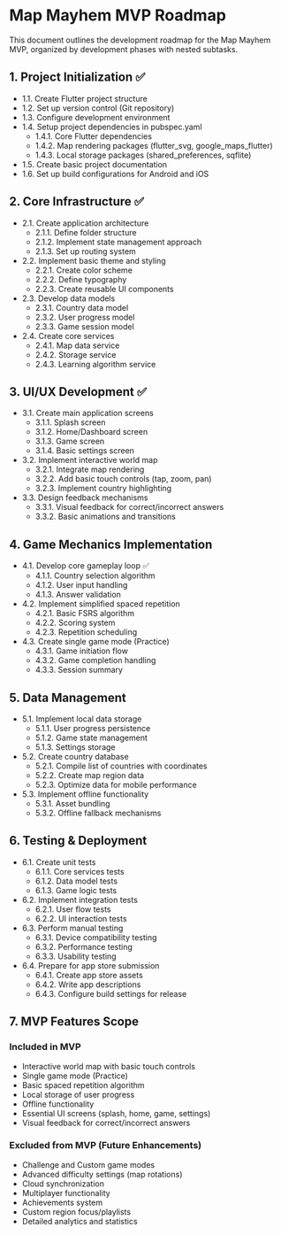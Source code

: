 # Map Mayhem MVP Roadmap

This document outlines the development roadmap for the Map Mayhem MVP, organized by development phases with nested subtasks.

## 1. Project Initialization ✅

- 1.1. Create Flutter project structure
- 1.2. Set up version control (Git repository)
- 1.3. Configure development environment
- 1.4. Setup project dependencies in pubspec.yaml
  - 1.4.1. Core Flutter dependencies
  - 1.4.2. Map rendering packages (flutter_svg, google_maps_flutter)
  - 1.4.3. Local storage packages (shared_preferences, sqflite)
- 1.5. Create basic project documentation
- 1.6. Set up build configurations for Android and iOS

## 2. Core Infrastructure ✅

- 2.1. Create application architecture
  - 2.1.1. Define folder structure
  - 2.1.2. Implement state management approach
  - 2.1.3. Set up routing system
- 2.2. Implement basic theme and styling
  - 2.2.1. Create color scheme
  - 2.2.2. Define typography
  - 2.2.3. Create reusable UI components
- 2.3. Develop data models
  - 2.3.1. Country data model
  - 2.3.2. User progress model
  - 2.3.3. Game session model
- 2.4. Create core services
  - 2.4.1. Map data service
  - 2.4.2. Storage service
  - 2.4.3. Learning algorithm service

## 3. UI/UX Development ✅

- 3.1. Create main application screens
  - 3.1.1. Splash screen
  - 3.1.2. Home/Dashboard screen
  - 3.1.3. Game screen
  - 3.1.4. Basic settings screen
- 3.2. Implement interactive world map
  - 3.2.1. Integrate map rendering
  - 3.2.2. Add basic touch controls (tap, zoom, pan)
  - 3.2.3. Implement country highlighting
- 3.3. Design feedback mechanisms
  - 3.3.1. Visual feedback for correct/incorrect answers
  - 3.3.2. Basic animations and transitions

## 4. Game Mechanics Implementation

- 4.1. Develop core gameplay loop ✅
  - 4.1.1. Country selection algorithm
  - 4.1.2. User input handling
  - 4.1.3. Answer validation
- 4.2. Implement simplified spaced repetition
  - 4.2.1. Basic FSRS algorithm
  - 4.2.2. Scoring system
  - 4.2.3. Repetition scheduling
- 4.3. Create single game mode (Practice)
  - 4.3.1. Game initiation flow
  - 4.3.2. Game completion handling
  - 4.3.3. Session summary

## 5. Data Management

- 5.1. Implement local data storage
  - 5.1.1. User progress persistence
  - 5.1.2. Game state management
  - 5.1.3. Settings storage
- 5.2. Create country database
  - 5.2.1. Compile list of countries with coordinates
  - 5.2.2. Create map region data
  - 5.2.3. Optimize data for mobile performance
- 5.3. Implement offline functionality
  - 5.3.1. Asset bundling
  - 5.3.2. Offline fallback mechanisms

## 6. Testing & Deployment

- 6.1. Create unit tests
  - 6.1.1. Core services tests
  - 6.1.2. Data model tests
  - 6.1.3. Game logic tests
- 6.2. Implement integration tests
  - 6.2.1. User flow tests
  - 6.2.2. UI interaction tests
- 6.3. Perform manual testing
  - 6.3.1. Device compatibility testing
  - 6.3.2. Performance testing
  - 6.3.3. Usability testing
- 6.4. Prepare for app store submission
  - 6.4.1. Create app store assets
  - 6.4.2. Write app descriptions
  - 6.4.3. Configure build settings for release

## 7. MVP Features Scope

### Included in MVP

- Interactive world map with basic touch controls
- Single game mode (Practice)
- Basic spaced repetition algorithm
- Local storage of user progress
- Offline functionality
- Essential UI screens (splash, home, game, settings)
- Visual feedback for correct/incorrect answers

### Excluded from MVP (Future Enhancements)

- Challenge and Custom game modes
- Advanced difficulty settings (map rotations)
- Cloud synchronization
- Multiplayer functionality
- Achievements system
- Custom region focus/playlists
- Detailed analytics and statistics
